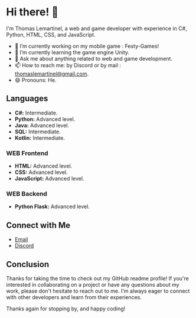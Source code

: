 
<link rel="stylesheet" href="https://cdnjs.cloudflare.com/ajax/libs/font-awesome/4.7.0/css/font-awesome.min.css">

# Hi there! 👋

I'm Thomas Lemartinel, a web and game developer with experience in C#, Python, HTML, CSS, and JavaScript. 

- 🔭 I’m currently working on my mobile game : Festy-Games!
- 🌱 I’m currently learning the game engine Unity.
- 💬 Ask me about anything related to web and game development.
- 📫 How to reach me: by Discord or by mail : thomaslemartinel@gmail.com.
- 😄 Pronouns: He.


## Languages
- <i class="fa fa-csharp"></i> **C#:** Intermediate.
- <i class="fa fa-python"></i> **Python:** Advanced level.
- <i class="fa fa-java"></i> **Java:** Advanced level.
- <i class="fa fa-sql"></i> **SQL:** Intermediate.
- <i class="fa fa-kotlin"></i> **Kotlin:** Intermediate.


### WEB Frontend
- <i class="fa fa-html5"></i> **HTML:** Advanced level.
- <i class="fa fa-css3-alt"></i> **CSS:** Advanced level.
- <i class="fa fa-js"></i> **JavaScript:** Advanced level.

### WEB Backend
- <i class="fa fa-flask"></i> **Python Flask:** Advanced level.


## Connect with Me

- [Email](mailto:thomaslemartinel@gmail.com)
- [Discord](https://discord.com/invite/kcS4TzjFhv)

## Conclusion
Thanks for taking the time to check out my GitHub readme profile! If you're interested in collaborating on a project or have any questions about my work, please don't hesitate to reach out to me. I'm always eager to connect with other developers and learn from their experiences.

Thanks again for stopping by, and happy coding!
